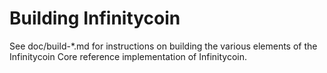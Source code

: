 Building Infinitycoin
================

See doc/build-*.md for instructions on building the various
elements of the Infinitycoin Core reference implementation of Infinitycoin.
